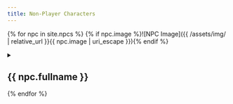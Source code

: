 ```yaml
---
title: Non-Player Characters
---
```

{% for npc in site.npcs %}
{% if npc.image %}![NPC Image]({{ /assets/img/ | relative_url }}{{ npc.image | uri_escape }}){% endif %}
<details><summary><h2>{{ npc.fullname }}</h2></summary>
  <p>{{ npc.content | markdownify }}</p>
  <p>{% if npc.sessions %}Session: {{ npc.sessions }}{% endif %}</p>
  <p>{% if npc.mirrors %}Mirror: {{ npc.mirrors }}{% endif %}</p>
</details>
{% endfor %}